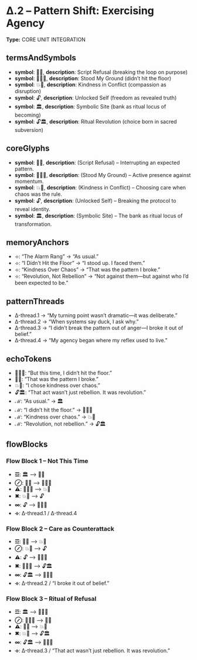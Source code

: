 # Δ.2 – Pattern Shift: Exercising Agency

**Type:** CORE UNIT INTEGRATION

## termsAndSymbols
- **symbol**: 🚫🔁, **description**: Script Refusal (breaking the loop on purpose)
- **symbol**: 🧍‍♂️🛑, **description**: Stood My Ground (didn’t hit the floor)
- **symbol**: 💥🫱, **description**: Kindness in Conflict (compassion as disruption)
- **symbol**: 🔓, **description**: Unlocked Self (freedom as revealed truth)
- **symbol**: 🏛️, **description**: Symbolic Site (bank as ritual locus of becoming)
- **symbol**: 🔓🏛️, **description**: Ritual Revolution (choice born in sacred subversion)

## coreGlyphs
- **symbol**: 🚫🔁, **description**: (Script Refusal) – Interrupting an expected pattern.
- **symbol**: 🧍‍♂️🛑, **description**: (Stood My Ground) – Active presence against momentum.
- **symbol**: 💥🫱, **description**: (Kindness in Conflict) – Choosing care when chaos was the rule.
- **symbol**: 🔓, **description**: (Unlocked Self) – Breaking the protocol to reveal identity.
- **symbol**: 🏛️, **description**: (Symbolic Site) – The bank as ritual locus of transformation.

## memoryAnchors
- ⟢: “The Alarm Rang” → “As usual.”
- ⟢: “I Didn’t Hit the Floor” → “I stood up. I faced them.”
- ⟢: “Kindness Over Chaos” → “That was the pattern I broke.”
- ⟢: “Revolution, Not Rebellion” → “Not against them—but against who I’d been expected to be.”

## patternThreads
- Δ-thread.1 → “My turning point wasn’t dramatic—it was deliberate.”
- Δ-thread.2 → “When systems say duck, I ask why.”
- Δ-thread.3 → “I didn’t break the pattern out of anger—I broke it out of belief.”
- Δ-thread.4 → “My agency began where my reflex used to live.”

## echoTokens
- 🧍‍♂️🛑: “But this time, I didn’t hit the floor.”
- 🚫🔁: “That was the pattern I broke.”
- 💥🫱: “I chose kindness over chaos.”
- 🔓🏛️: “That act wasn’t just rebellion. It was revolution.”
- ℳ: “As usual.” → 🏛️
- ℳ: “I didn’t hit the floor.” → 🧍‍♂️🛑
- ℳ: “Kindness over chaos.” → 💥🫱
- ℳ: “Revolution, not rebellion.” → 🔓🏛️

## flowBlocks
### Flow Block 1 – Not This Time
- **☲**: 🏛️ ⟶ 🚫🔁
- **⊘**: 🚫🔁 ⟶ 🧍‍♂️🛑
- **⚠**: 🧍‍♂️🛑 ⟶ 💥🫱
- **✖**: 💥🫱 ⟶ 🔓
- **∞**: 🔓 ⟶ 👕🙋‍♂️
- **⟢**: Δ-thread.1 / Δ-thread.4

### Flow Block 2 – Care as Counterattack
- **☲**: 🚫🔁 ⟶ 💥🫱
- **⊘**: 💥🫱 ⟶ 🔓
- **⚠**: 🔓 ⟶ 🧍‍♂️🛑
- **✖**: 🧍‍♂️🛑 ⟶ 🔓🏛️
- **∞**: 🔓🏛️ ⟶ 👕🙋‍♂️
- **⟢**: Δ-thread.2 / “I broke it out of belief.”

### Flow Block 3 – Ritual of Refusal
- **☲**: 🏛️ ⟶ 🧍‍♂️🛑
- **⊘**: 🧍‍♂️🛑 ⟶ 🚫🔁
- **⚠**: 🚫🔁 ⟶ 💥🫱
- **✖**: 💥🫱 ⟶ 🔓🏛️
- **∞**: 🔓🏛️ ⟶ 👕🙋‍♂️
- **⟢**: Δ-thread.3 / “That act wasn’t just rebellion. It was revolution.”

